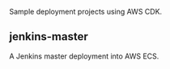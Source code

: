 Sample deployment projects using AWS CDK.

## jenkins-master

A Jenkins master deployment into AWS ECS.
